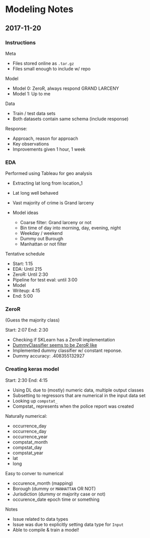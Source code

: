# Modeling Notes

## 2017-11-20

### Instructions

Meta
 - Files stored online as `.tar.gz`
 - Files small enough to include w/ repo
 
Model

 - Model 0: ZeroR, always respond GRAND LARCENY
 - Model 1: Up to me

Data

 - Train / test data sets
 - Both datasets contain same schema (include response)
 
Response:

 - Approach, reason for approach
 - Key observations
 - Improvements given 1 hour, 1 week
 
### EDA

Performed using Tableau for geo analysis

 - Extracting lat long from location_1
 - Lat long well behaved
 - Vast majority of crime is Grand larceny
 
- Model ideas
  - Coarse filter: Grand larceny or not
  - Bin time of day into morning, day, evening, night
  - Weekday / weekend
  - Dummy out Burough
  - Manhattan or not filter

Tentative schedule
 - Start: 1:15
 - EDA: Until 215
 - ZeroR: Until 2:30
 - Pipeline for test eval: until 3:00
 - Model
 - Writeup: 4:15
 - End: 5:00
 
### ZeroR

(Guess the majority class)

Start: 2:07
End: 2:30

 - Checking if SKLearn has a ZeroR implementation
 - [DummyClassifier seems to be ZeroR like](http://scikit-learn.org/stable/modules/generated/sklearn.dummy.DummyClassifier.html)
 - Implemented dummy classifier w/ constant reponse. 
 - Dummy accuracy: .408355132927
 
### Creating keras model

Start: 2:30
End: 4:15

 - Using DL due to (mostly) numeric data, multiple output classes
 - Subsetting to regressors that are numerical in the input data set
 - Looking up `compstat_`
 - Compstat_ represents when the police report was created
 
Naturally numerical:

 - occurrence_day
 - occurrence_day
 - occurrence_year
 - compstat_month
 - compstat_day
 - compstat_year
 - lat
 - long

Easy to conver to numerical

 - occurence_month (mapping)
 - Borough (dummy or `MANHATTAN` OR NOT)
 - Jurisdiction (dummy or majority case or not)
 - occurence_date epoch time or something
 
 
Notes
 - Issue related to data types
 - Issue was due to explicitly setting data type for `Input`
 - Able to compile & train a model!
 